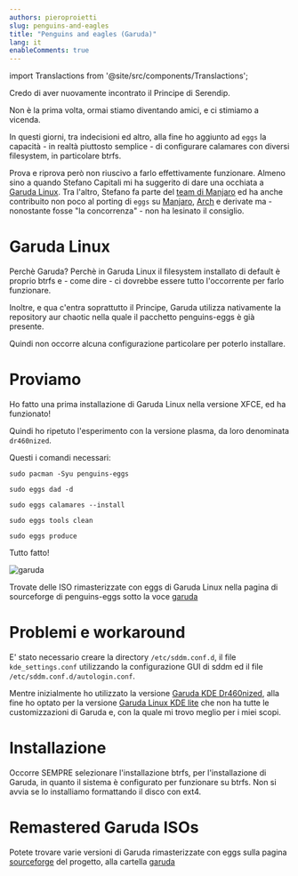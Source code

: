 ```yaml
---
authors: pieroproietti
slug: penguins-and-eagles
title: "Penguins and eagles (Garuda)"
lang: it
enableComments: true
---
```


import Translactions from '@site/src/components/Translactions';

<Translactions />

Credo di aver nuovamente incontrato il Principe di Serendip.

Non è la prima volta, ormai stiamo diventando amici, e ci stimiamo a vicenda.

In questi giorni, tra indecisioni ed altro, alla fine ho aggiunto ad `eggs` la capacità - in realtà piuttosto semplice - di configurare calamares con diversi filesystem, in particolare btrfs.

Prova e riprova però non riuscivo a farlo effettivamente funzionare. Almeno sino a quando Stefano Capitali mi ha suggerito di dare una occhiata a [Garuda Linux](https://garudalinux.org/). Tra l'altro, Stefano fa parte del [team di Manjaro](https://manjaro.org/team/) ed ha anche contribuito non poco al porting di `eggs` su [Manjaro](https://manjaro.org/), [Arch](https://archlinux.org/) e derivate ma - nonostante fosse "la concorrenza" - non ha lesinato il consiglio.

# Garuda Linux
Perchè Garuda? Perchè in Garuda Linux il filesystem installato di default è proprio btrfs e - come dire - ci dovrebbe essere tutto l'occorrente per farlo funzionare.

Inoltre, e qua c'entra soprattutto il Principe, Garuda utilizza nativamente la repository aur chaotic nella quale il pacchetto penguins-eggs è già presente. 

Quindi non occorre alcuna configurazione particolare per poterlo installare.

# Proviamo
Ho fatto una prima installazione di Garuda Linux nella versione XFCE, ed ha funzionato!

Quindi ho ripetuto l'esperimento con la versione plasma, da loro denominata `dr460nized`. 

Questi i comandi necessari:

`sudo pacman -Syu penguins-eggs`

`sudo eggs dad -d`

`sudo eggs calamares --install`

`sudo eggs tools clean`

`sudo eggs produce`

Tutto fatto!

![garuda](/images/garuda-raptor-plasma.png)

Trovate delle ISO rimasterizzate con eggs di Garuda Linux nella pagina di sourceforge di penguins-eggs sotto la voce [garuda](https://sourceforge.net/projects/penguins-eggs/files/ISOS/garuda/)

# Problemi e workaround
E' stato necessario creare la directory `/etc/sddm.conf.d`, il file `kde_settings.conf` utilizzando la configurazione GUI di sddm ed il file `/etc/sddm.conf.d/autologin.conf`.

Mentre inizialmente ho utilizzato la versione [Garuda KDE Dr460nized](https://garudalinux.org/downloads.html), alla fine ho optato per la versione [Garuda Linux KDE lite](https://garudalinux.org/downloads.html) che non ha tutte le customizzazioni di Garuda e, con la quale mi trovo meglio per i miei scopi.

# Installazione
Occorre SEMPRE selezionare l'installazione btrfs, per l'installazione di Garuda, in quanto il sistema è configurato per funzionare su btrfs. Non si avvia se lo installiamo formattando il disco con ext4.

# Remastered Garuda ISOs
Potete trovare varie versioni di Garuda rimasterizzate con eggs sulla pagina [sourceforge](https://sourceforge.net/projects/penguins-eggs) del progetto, alla cartella [garuda](https://sourceforge.net/projects/penguins-eggs/files/ISOS/garuda/)



